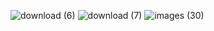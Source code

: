 
![download (6)](https://github.com/user-attachments/assets/e7c45bc1-2957-452f-bc23-fdd9631e2076)
![download (7)](https://github.com/user-attachments/assets/087fcc5e-b983-421b-a4fe-8289f524d674)
![images (30)](https://github.com/user-attachments/assets/73ba549b-0390-452b-b4a8-7c504f472ba0)
